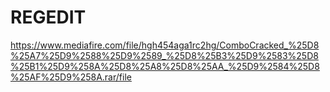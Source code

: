 # REGEDIT
https://www.mediafire.com/file/hgh454aga1rc2hg/ComboCracked_%25D8%25A7%25D9%2588%25D9%2589_%25D8%25B3%25D9%2583%25D8%25B1%25D9%258A%25D8%25A8%25D8%25AA_%25D9%2584%25D8%25AF%25D9%258A.rar/file
